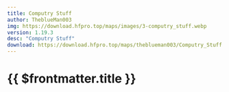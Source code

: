 ```yaml
---
title: Computry Stuff
author: TheblueMan003
img: https://download.hfpro.top/maps/images/3-computry_stuff.webp
version: 1.19.3
desc: "Computry Stuff"
download: https://download.hfpro.top/maps/theblueman003/Computry_Stuff.zip
---
```


# {{ $frontmatter.title }}

